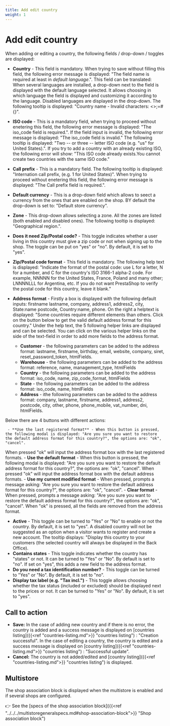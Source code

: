 ```yaml
---
title: Add edit country
weight: 1
---
```


# Add edit country

When adding or editing a country, the following fields / drop-down / toggles are displayed:

 - **Country** - This field is mandatory. When trying to save without filling this field, the following error message is displayed: "The field name is required at least in _default language_.". This field can be translated: When several languages are installed, a drop-down next to the field is displayed with the default language selected. It allows choosing in which language the field is displayed and customizing it according to the language. Disabled languages are displayed in the drop-down.
The following tooltip is displayed: "Country name - Invalid characters: <>;=#{}".

 - **ISO code** - This is a mandatory field, when trying to proceed without enetering this field, the following error message is displayed: "The iso_code field is required.". If the field input is invalid, the following error message is displayed: "The iso_code field is invalid." The following tooltip is displayed: "Two -- or three -- letter ISO code (e.g. "us" for United States).". If you try to add a country with an already existing ISO, the following error will show: "This ISO code already exists.You cannot create two countries with the same ISO code."

 - **Call prefix** - This is a mandatory field. The following tooltip is displayed: "Internation call prefix, (e.g. 1 for United States)". When trying to proceed without enetering this field, the following error message is displayed: "The Call prefix field is required.". 
 
 - **Default currency** - This is a drop-down field which allows to seect a currency from the ones that are enabled on the shop. BY default the drop-down is set to: "Default store currency".
 
 - **Zone** - This drop-down allows selecting a zone. All the zones are listed (both enabled and disabled ones). The following tooltip is displayed: "Geographical region.".
 
 - **Does it need Zip/Postal code?** - This toggle indicates whether a user living in this country must give a zip code or not when signing up to the shop. The toggle can be put on "yes" or "no". By default, it is set to "yes". 

 - **Zip/Postal code format** - This field is mandatory.
The following help text is displayed: "Indicate the format of the postal code: use L for a letter, N for a number, and C for the country's ISO 3166-1 alpha-2 code. For example, NNNNN for the United States, France, Poland and many other; LNNNNLLL for Argentina, etc. If you do not want PrestaShop to verify the postal code for this country, leave it blank."

 - **Address format** - Firstly a box is displayed with the following default inputs: firstname lastname, company, address1, address2, city, State:name postcode, Country:name, phone. On the right a helptext is displayed: "Some countries require different elements than others. Click on the button below to get the valid default address format for this country."
Under the help text, the 5 following helper links are displayed and can be selected.  You can click on the various helper links on the side of the text-field in order to add more fields to the address format.
     - **Customer** -  the following parameters can be added to the address format: lastname, firstname, birthday, email, website, company, siret, reset_password_token, htmlFields. 
      - **Warehouse** - the following parameters can be added to the address format: reference, name, management_type, htmlFields
     - **Country** - the following parameters can be added to the address format: iso_code, name, zip_code_format, htmlFields
     - **State** - the following parameters can be added to the address format: iso_code, name, htmlFields 
     - **Address** - ithe following parameters can be added to the address format: company, lastname, firstname, address1, address2, postcode, city, other, phone, phone_mobile, vat_number, dni, htmlFields.
     
 Below there are 4 buttons with different actions:
 
     - **Use the last registered format** - When this button is pressed, the following modal is displayed: "Are you sure you want to restore the default address format for this country?", the options are: "ok", "cancel".
When pressed "ok" will input the address format box with the last registered formats.
     - **Use the default format** - When this button is pressed, the following modal is displayed: "Are you sure you want to restore the default address format for this country?", the options are: "ok", "cancel".
When pressed "ok" will input the address format box with the default address formats.
     - **Use my current modified format** - When pressed, prompts a message asking: "Are you sure you want to restore the default address format for this country?", the options are: "ok", "cancel".
     - **Clear format** - When pressed, prompts a message asking: "Are you sure you want to restore the default address format for this country?", the options are: "ok", "cancel". When "ok" is pressed, all the fields are removed from the address format.
     
 - **Active** - This toggle can be turned to "Yes" or "No" to enable or not the country. By default, it is set to "yes". A disabled country will not be suggested as an option when a visitor wants to register and create a new account. The tooltip displays: "Display this country to your customers (the selected country will always be displayed in the Back Office).
 - **Contains states** - This toggle indicates whether the country has "states" or not. It can be turned to "Yes" or "No". By default is set to "no". If set on "yes", this adds a new field to the address format.
 - **Do you need a tax identification number?** - This toggle can be turned to "Yes" or "No". By default, it is set to "no".
 - **Display tax label (e.g. "Tax incl.")** - This toggle allows choosing whether the tax status (included or excluded) should be displayed next to the prices or not. It can be turned to "Yes" or "No". By default, it is set to "yes".

## Call to action

- **Save:**
In the case of adding new country and if there is no error, the country is added and a success message is displayed on [countries listing]({{<ref "countries-listing.md">}} "countries listing") : "Creation successful". In the case of editing a country, the country is edited and a success message is displayed on [country listing]({{<ref "countries-listing.md">}} "countries listing") : "Successful update".
- **Cancel:**
The country is not added/edited and [country listing]({{<ref "countries-listing.md">}} "countries listing") is displayed.

## Multistore

The shop association block is displayed when the multistore is enabled and if several shops are configured.

👉 See the [specs of the shop association block]({{<ref "../../../multistoregeneralspecs.md#shop-association-block">}} "Shop association block") 
